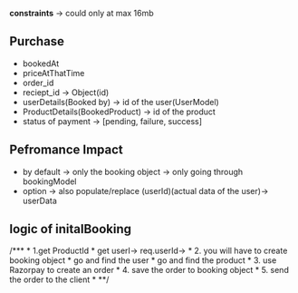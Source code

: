 **constraints** -> could only at max 16mb

## Purchase 
* bookedAt 
* priceAtThatTime
* order_id
* reciept_id -> Object(id)
* userDetails(Booked by) -> id of the user(UserModel)
* ProductDetails(BookedProduct) -> id of the product
* status of payment -> [pending, failure, success]
## Pefromance Impact
* by default -> only the booking object -> only going through bookingModel
* option -> also populate/replace (userId)(actual data of the user)-> userData

## logic of initalBooking
 /***
     * 1.get ProductId
     *  get userI-> req.userId-> 
     * 2. you will have to create booking object 
     *      go and find the user
     *      go and find the  product 
     * 3. use Razorpay to create an order
     * 4. save the order to booking object 
     * 5. send the order to the client
     * **/